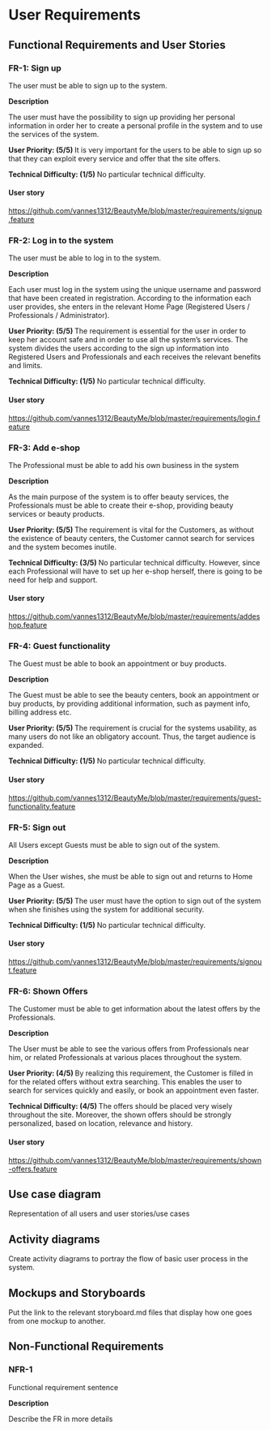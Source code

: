 # User Requirements

## Functional Requirements and User Stories

### FR-1: Sign up

The user must be able to sign up to the system.

**Description**

The user must have the possibility to sign up providing her personal information in order her to create a personal profile in the system and to use the services of the system.

<b> User Priority: (5/5) </b> It is very important for the users to be able to sign up so that they can exploit every service and offer that the site offers.

<b> Technical Difficulty: (1/5) </b> No particular technical difficulty.   

#### User story

https://github.com/vannes1312/BeautyMe/blob/master/requirements/signup.feature

### FR-2: Log in to the system

The user must be able to log in to the system.

**Description**

Each user must log in the system using the unique username and password that have been created in registration. According to the information each user provides, she enters in the relevant Home Page (Registered Users / Professionals / Administrator).

<b> User Priority: (5/5) </b> The requirement is essential for the user in order to keep her account safe and in order to use all the system’s services. The system divides the users according to the sign up information into Registered Users and Professionals and each receives the relevant benefits and limits.

<b> Technical Difficulty: (1/5) </b> No particular technical difficulty.   

#### User story

https://github.com/vannes1312/BeautyMe/blob/master/requirements/login.feature

### FR-3: Add e-shop

The Professional must be able to add his own business in the system

**Description**

As the main purpose of the system is to offer beauty services, the Professionals must be able to create their e-shop, providing beauty services or beauty products.

<b> User Priority: (5/5) </b> The requirement is vital for the Customers, as without the existence of beauty centers, the Customer cannot search for services and the system becomes inutile.

<b> Technical Difficulty: (3/5) </b> No particular technical difficulty. However, since each Professional will have to set up her e-shop herself, there is going to be need for help and support.   

#### User story

https://github.com/vannes1312/BeautyMe/blob/master/requirements/addeshop.feature

### FR-4: Guest functionality

The Guest must be able to book an appointment or buy products.

**Description**

The Guest must be able to see the beauty centers, book an appointment or buy products, by providing additional information, such as payment info, billing address etc.

<b> User Priority: (5/5) </b> The requirement is crucial for the systems usability, as many users do not like an obligatory account. Thus, the target audience is expanded.

<b> Technical Difficulty: (1/5) </b> No particular technical difficulty.

#### User story

https://github.com/vannes1312/BeautyMe/blob/master/requirements/guest-functionality.feature

### FR-5: Sign out

All Users except Guests must be able to sign out of the system.

**Description**

When the User wishes, she must be able to sign out and returns to Home Page as a Guest.

<b> User Priority: (5/5) </b> The user must have the option to sign out of the system when she finishes using the system for additional security.

<b> Technical Difficulty: (1/5) </b> No particular technical difficulty.

#### User story

https://github.com/vannes1312/BeautyMe/blob/master/requirements/signout.feature

### FR-6: Shown Offers

The Customer must be able to get information about the latest offers by the Professionals.

**Description**

The User must be able to see the various offers from Professionals near him, or related Professionals at various places throughout the system.

<b> User Priority: (4/5) </b> By realizing this requirement, the Customer is filled in for the related offers without extra searching. This enables the user to search for services quickly and easily, or book an appointment even faster.

<b> Technical Difficulty: (4/5) </b> The offers should be placed very wisely throughout the site. Moreover, the shown offers should be strongly personalized, based on location, relevance and history.

#### User story

https://github.com/vannes1312/BeautyMe/blob/master/requirements/shown-offers.feature

## Use case diagram

Representation of all users and user stories/use cases

## Activity diagrams

Create activity diagrams to portray the flow of basic user process in the system.

## Mockups and Storyboards

Put the link to the relevant storyboard.md files that display how one goes from one mockup to another.

## Non-Functional Requirements

### NFR-1

Functional requirement sentence

**Description**

Describe the FR in more details
